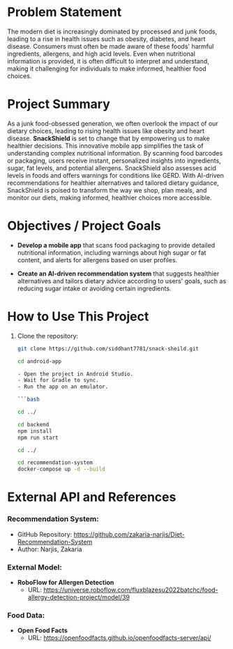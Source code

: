 # Problem Statement

The modern diet is increasingly dominated by processed and junk foods, leading to a rise in health issues such as obesity, diabetes, and heart disease. Consumers must often be made aware of these foods' harmful ingredients, allergens, and high acid levels. Even when nutritional information is provided, it is often difficult to interpret and understand, making it challenging for individuals to make informed, healthier food choices.

# Project Summary

As a junk food-obsessed generation, we often overlook the impact of our dietary choices, leading to rising health issues like obesity and heart disease. **SnackShield** is set to change that by empowering us to make healthier decisions. This innovative mobile app simplifies the task of understanding complex nutritional information. By scanning food barcodes or packaging, users receive instant, personalized insights into ingredients, sugar, fat levels, and potential allergens. SnackShield also assesses acid levels in foods and offers warnings for conditions like GERD.
With AI-driven recommendations for healthier alternatives and tailored dietary guidance, SnackShield is poised to transform the way we shop, plan meals, and monitor our diets, making informed, healthier choices more accessible.

# Objectives / Project Goals

- **Develop a mobile app** that scans food packaging to provide detailed nutritional information, including warnings about high sugar or fat content, and alerts for allergens based on user profiles.

- **Create an AI-driven recommendation system** that suggests healthier alternatives and tailors dietary advice according to users' goals, such as reducing sugar intake or avoiding certain ingredients.

# How to Use This Project

1. Clone the repository:

   ````bash
   git clone https://github.com/siddhant7781/snack-sheild.git

   cd android-app

   - Open the project in Android Studio.
   - Wait for Gradle to sync.
   - Run the app on an emulator.

   ```bash

   cd ../

   cd backend
   npm install
   npm run start

   cd ../

   cd recommendation-system
   docker-compose up -d --build
   ````

# External API and References

### Recommendation System:

- GitHub Repository: https://github.com/zakaria-narjis/Diet-Recommendation-System
- Author: Narjis, Zakaria

### External Model:

- **RoboFlow for Allergen Detection**
  - URL: https://universe.roboflow.com/fluxblazesu2022batchc/food-allergy-detection-project/model/39

### Food Data:

- **Open Food Facts**
  - URL: https://openfoodfacts.github.io/openfoodfacts-server/api/
